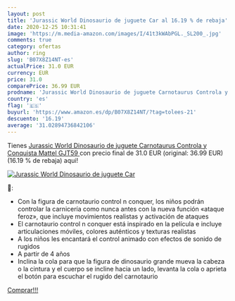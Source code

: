 ```yaml
---
layout: post
title: 'Jurassic World Dinosaurio de juguete Car al 16.19 % de rebaja'
date: 2020-12-25 10:31:41
image: 'https://m.media-amazon.com/images/I/41t3kWAbPGL._SL200_.jpg'
comments: true
category: ofertas
author: ring
slug: 'B07X8Z14NT-es'
actualPrice: 31.0 EUR
currency: EUR
price: 31.0
comparePrice: 36.99 EUR
prodname: 'Jurassic World Dinosaurio de juguete Carnotaurus Controla y Conquista  Mattel GJT59 '
country: 'es'
flag: '🇪🇸'
buyurl: 'https://www.amazon.es/dp/B07X8Z14NT/?tag=tolees-21'
descuento: '16.19'
average: '31.02894736842106'
---
```


Tienes [Jurassic World Dinosaurio de juguete Carnotaurus Controla y Conquista  Mattel GJT59 ](https://www.amazon.es/dp/B07X8Z14NT/?tag=tolees-21) con precio final de  31.0 EUR (original: 36.99 EUR) (16.19 %  de rebaja) aqui!

[![Jurassic World Dinosaurio de juguete Car](https://m.media-amazon.com/images/I/41t3kWAbPGL._SL200_.jpg)](https://www.amazon.es/dp/B07X8Z14NT/?tag=tolees-21)

🔎:

- Con la figura de carnotaurio control n conquer, los niños podrán controlar la carnicería como nunca antes con la nueva función «ataque feroz», que incluye movimientos realistas y activación de ataques
- El carnotaurio control n conquer está inspirado en la película e incluye articulaciones móviles, colores auténticos y texturas realistas
- A los niños les encantará el control animado con efectos de sonido de rugidos
- A partir de 4 años
- Inclina la cola para que la figura de dinosaurio grande mueva la cabeza o la cintura y el cuerpo se incline hacia un lado, levanta la cola o aprieta el botón para escuchar el rugido del carnotaurio

[Comprar!!!](https://www.amazon.es/dp/B07X8Z14NT/?tag=tolees-21)
